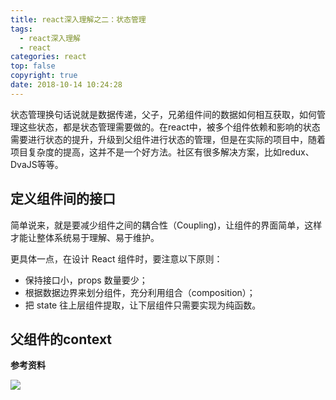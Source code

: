```yaml
---
title: react深入理解之二：状态管理
tags:
  - react深入理解
  - react
categories: react
top: false
copyright: true
date: 2018-10-14 10:24:28
---
```

状态管理换句话说就是数据传递，父子，兄弟组件间的数据如何相互获取，如何管理这些状态，都是状态管理需要做的。在react中，被多个组件依赖和影响的状态需要进行状态的提升，升级到父组件进行状态的管理，但是在实际的项目中，随着项目复杂度的提高，这并不是一个好方法。社区有很多解决方案，比如redux、DvaJS等等。
<!--more-->

##  定义组件间的接口
简单说来，就是要减少组件之间的耦合性（Coupling)，让组件的界面简单，这样才能让整体系统易于理解、易于维护。

更具体一点，在设计 React 组件时，要注意以下原则：

* 保持接口小，props 数量要少；
* 根据数据边界来划分组件，充分利用组合（composition）；
* 把 state 往上层组件提取，让下层组件只需要实现为纯函数。



## 父组件的context


**参考资料**
[]()

![](http://static.zhyjor.com/wexin.png)
